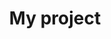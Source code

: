 ---
layout: project
title: My project
permalink: /project/

data: projects
rule1: project1
rule2: project2
rule3: project3
rule4: project4
---